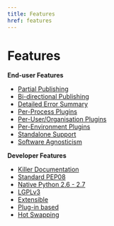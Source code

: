 ```yaml
---
title: Features
href: features
---
```


# Features

**End-user Features**

- [Partial Publishing][features]
- [Bi-directional Publishing][features]
- [Detailed Error Summary][features]
- [Per-Process Plugins][features]
- [Per-User/Organisation Plugins][features]
- [Per-Environment Plugins][features]
- [Standalone Support][features]
- [Software Agnosticism][features]

**Developer Features**

- [Killer Documentation][features]
- [Standard PEP08][features]
- [Native Python 2.6 - 2.7][features]
- [LGPLv3][features]
- [Extensible][features]
- [Plug-in based][features]
- [Hot Swapping][features]


[features]: https://github.com/abstractfactory/pyblish/wiki/Features